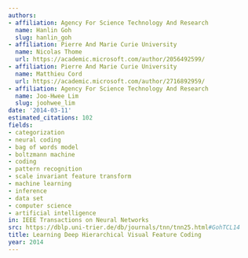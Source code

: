 ```yaml
---
authors:
- affiliation: Agency For Science Technology And Research
  name: Hanlin Goh
  slug: hanlin_goh
- affiliation: Pierre And Marie Curie University
  name: Nicolas Thome
  url: https://academic.microsoft.com/author/2056492599/
- affiliation: Pierre And Marie Curie University
  name: Matthieu Cord
  url: https://academic.microsoft.com/author/2716892959/
- affiliation: Agency For Science Technology And Research
  name: Joo-Hwee Lim
  slug: joohwee_lim
date: '2014-03-11'
estimated_citations: 102
fields:
- categorization
- neural coding
- bag of words model
- boltzmann machine
- coding
- pattern recognition
- scale invariant feature transform
- machine learning
- inference
- data set
- computer science
- artificial intelligence
in: IEEE Transactions on Neural Networks
src: https://dblp.uni-trier.de/db/journals/tnn/tnn25.html#GohTCL14
title: Learning Deep Hierarchical Visual Feature Coding
year: 2014
---
```

